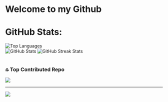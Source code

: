# Welcome to my Github 
## 


# GitHub Stats:
<div>
    <img src="https://github-readme-stats.vercel.app/api/top-langs/?username=GeorgiaCD&theme=tokyonight&hide_border=true&include_all_commits=true&count_private=false&layout=compact" alt="Top Languages">
</div>





<div>
    <img src="https://github-readme-stats.vercel.app/api?username=GeorgiaCD&theme=tokyonight&hide_border=true&include_all_commits=true&count_private=false" alt="GitHub Stats">
    <img src="https://github-readme-streak-stats.herokuapp.com/?user=GeorgiaCD&theme=tokyonight&hide_border=true" alt="GitHub Streak Stats">
</div>

<br>





### 🔝 Top Contributed Repo
![](https://github-contributor-stats.vercel.app/api?username=GeorgiaCD&limit=5&theme=dark&combine_all_yearly_contributions=true)

---
[![](https://visitcount.itsvg.in/api?id=GeorgiaCD&icon=0&color=0)](https://visitcount.itsvg.in)


<!-- Proudly created with GPRM ( https://gprm.itsvg.in ) -->
